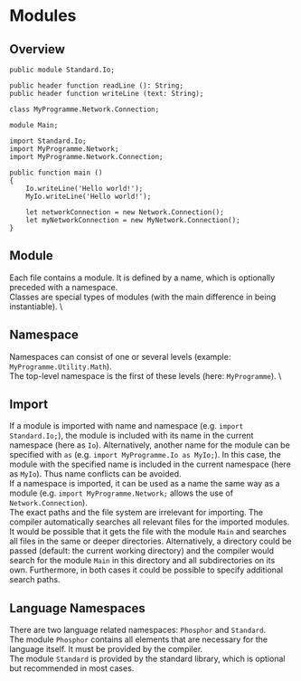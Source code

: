 # Modules

## Overview

```phosphor
public module Standard.Io;

public header function readLine (): String;
public header function writeLine (text: String);
```

```phosphor
class MyProgramme.Network.Connection;
```

```phosphor
module Main;

import Standard.Io;
import MyProgramme.Network;
import MyProgramme.Network.Connection;

public function main ()
{
    Io.writeLine('Hello world!');
    MyIo.writeLine('Hello world!');

    let networkConnection = new Network.Connection();
    let myNetworkConnection = new MyNetwork.Connection();
}
```

## Module

Each file contains a module. It is defined by a name, which is optionally preceded with a namespace. \
Classes are special types of modules (with the main difference in being instantiable). \

## Namespace

Namespaces can consist of one or several levels (example: `MyProgramme.Utility.Math`). \
The top-level namespace is the first of these levels (here: `MyProgramme`). \

## Import

If a module is imported with name and namespace (e.g. `import Standard.Io;`), the module is included with its name in the current namespace (here as `Io`). Alternatively, another name for the module can be specified with `as` (e.g. `import MyProgramme.Io as MyIo;`). In this case, the module with the specified name is included in the current namespace (here as `MyIo`). Thus name conflicts can be avoided. \
If a namespace is imported, it can be used as a name the same way as a module (e.g. `import MyProgramme.Network;` allows the use of `Network.Connection`). \
The exact paths and the file system are irrelevant for importing. The compiler automatically searches all relevant files for the imported modules. It would be possible that it gets the file with the module `Main` and searches all files in the same or deeper directories. Alternatively, a directory could be passed (default: the current working directory) and the compiler would search for the module `Main` in this directory and all subdirectories on its own. Furthermore, in both cases it could be possible to specify additional search paths.

## Language Namespaces

There are two language related namespaces: `Phosphor` and `Standard`. \
The module `Phosphor` contains all elements that are necessary for the language itself. It must be provided by the compiler. \
The module `Standard` is provided by the standard library, which is optional but recommended in most cases.
